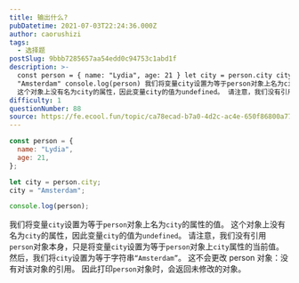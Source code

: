```yaml
---
title: 输出什么?
pubDatetime: 2021-07-03T22:24:36.000Z
author: caorushizi
tags:
  - 选择题
postSlug: 9bbb7285657aa54edd0c94753c1abd1f
description: >-
  const person = { name: "Lydia", age: 21 } let city = person.city city =
  "Amsterdam" console.log(person) 我们将变量city设置为等于person对象上名为city的属性的值。
  这个对象上没有名为city的属性，因此变量city的值为undefined。 请注意，我们没有引用person对象本身，
difficulty: 1
questionNumber: 88
source: https://fe.ecool.fun/topic/ca78ecad-b7a0-4d2c-ac4e-650f86800a77
---
```


```javascript
const person = {
  name: "Lydia",
  age: 21,
};

let city = person.city;
city = "Amsterdam";

console.log(person);
```

我们将变量`city`设置为等于`person`对象上名为`city`的属性的值。 这个对象上没有名为`city`的属性，因此变量`city`的值为`undefined`。
请注意，我们没有引用`person`对象本身，只是将变量`city`设置为等于`person`对象上`city`属性的当前值。
然后，我们将`city`设置为等于字符串`“Amsterdam”`。 这不会更改 person 对象：没有对该对象的引用。
因此打印`person`对象时，会返回未修改的对象。
